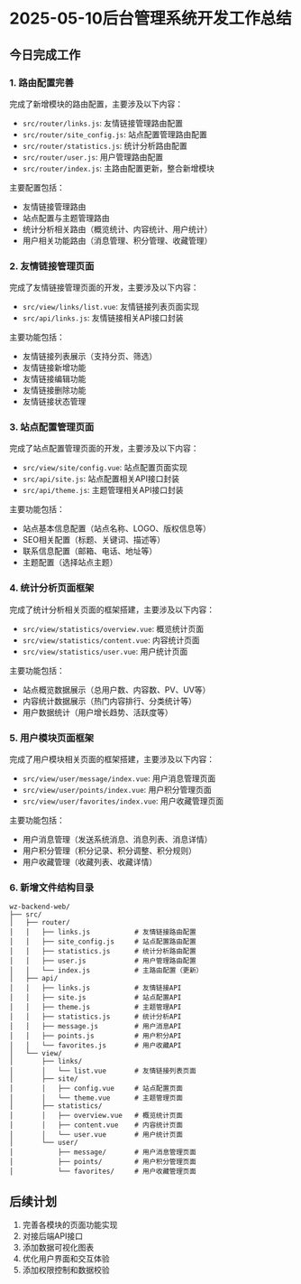 # 2025-05-10后台管理系统开发工作总结

## 今日完成工作

### 1. 路由配置完善

完成了新增模块的路由配置，主要涉及以下内容：

- `src/router/links.js`: 友情链接管理路由配置
- `src/router/site_config.js`: 站点配置管理路由配置
- `src/router/statistics.js`: 统计分析路由配置
- `src/router/user.js`: 用户管理路由配置
- `src/router/index.js`: 主路由配置更新，整合新增模块

主要配置包括：
- 友情链接管理路由
- 站点配置与主题管理路由
- 统计分析相关路由（概览统计、内容统计、用户统计）
- 用户相关功能路由（消息管理、积分管理、收藏管理）

### 2. 友情链接管理页面

完成了友情链接管理页面的开发，主要涉及以下内容：

- `src/view/links/list.vue`: 友情链接列表页面实现
- `src/api/links.js`: 友情链接相关API接口封装

主要功能包括：
- 友情链接列表展示（支持分页、筛选）
- 友情链接新增功能
- 友情链接编辑功能
- 友情链接删除功能
- 友情链接状态管理

### 3. 站点配置管理页面

完成了站点配置管理页面的开发，主要涉及以下内容：

- `src/view/site/config.vue`: 站点配置页面实现
- `src/api/site.js`: 站点配置相关API接口封装
- `src/api/theme.js`: 主题管理相关API接口封装

主要功能包括：
- 站点基本信息配置（站点名称、LOGO、版权信息等）
- SEO相关配置（标题、关键词、描述等）
- 联系信息配置（邮箱、电话、地址等）
- 主题配置（选择站点主题）

### 4. 统计分析页面框架

完成了统计分析相关页面的框架搭建，主要涉及以下内容：

- `src/view/statistics/overview.vue`: 概览统计页面
- `src/view/statistics/content.vue`: 内容统计页面
- `src/view/statistics/user.vue`: 用户统计页面

主要功能包括：
- 站点概览数据展示（总用户数、内容数、PV、UV等）
- 内容统计数据展示（热门内容排行、分类统计等）
- 用户数据统计（用户增长趋势、活跃度等）

### 5. 用户模块页面框架

完成了用户模块相关页面的框架搭建，主要涉及以下内容：

- `src/view/user/message/index.vue`: 用户消息管理页面
- `src/view/user/points/index.vue`: 用户积分管理页面
- `src/view/user/favorites/index.vue`: 用户收藏管理页面

主要功能包括：
- 用户消息管理（发送系统消息、消息列表、消息详情）
- 用户积分管理（积分记录、积分调整、积分规则）
- 用户收藏管理（收藏列表、收藏详情）

### 6. 新增文件结构目录

```
wz-backend-web/
├── src/
│   ├── router/
│   │   ├── links.js           # 友情链接路由配置
│   │   ├── site_config.js     # 站点配置路由配置
│   │   ├── statistics.js      # 统计分析路由配置
│   │   ├── user.js            # 用户管理路由配置
│   │   └── index.js           # 主路由配置（更新）
│   ├── api/
│   │   ├── links.js           # 友情链接API
│   │   ├── site.js            # 站点配置API
│   │   ├── theme.js           # 主题管理API
│   │   ├── statistics.js      # 统计分析API
│   │   ├── message.js         # 用户消息API
│   │   ├── points.js          # 用户积分API
│   │   └── favorites.js       # 用户收藏API
│   └── view/
│       ├── links/
│       │   └── list.vue       # 友情链接列表页面
│       ├── site/
│       │   ├── config.vue     # 站点配置页面
│       │   └── theme.vue      # 主题管理页面
│       ├── statistics/
│       │   ├── overview.vue   # 概览统计页面
│       │   ├── content.vue    # 内容统计页面
│       │   └── user.vue       # 用户统计页面
│       └── user/
│           ├── message/       # 用户消息管理页面
│           ├── points/        # 用户积分管理页面
│           └── favorites/     # 用户收藏管理页面
```

## 后续计划

1. 完善各模块的页面功能实现
2. 对接后端API接口
3. 添加数据可视化图表
4. 优化用户界面和交互体验
5. 添加权限控制和数据校验
